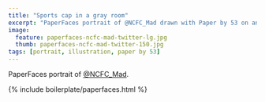 ```yaml
---
title: "Sports cap in a gray room"
excerpt: "PaperFaces portrait of @NCFC_Mad drawn with Paper by 53 on an iPad."
image: 
  feature: paperfaces-ncfc-mad-twitter-lg.jpg
  thumb: paperfaces-ncfc-mad-twitter-150.jpg
tags: [portrait, illustration, paper by 53]
---
```


PaperFaces portrait of [@NCFC_Mad](http://twitter.com/NCFC_Mad).

{% include boilerplate/paperfaces.html %}